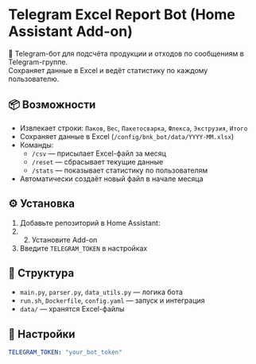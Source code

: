 # Telegram Excel Report Bot (Home Assistant Add-on)

🤖 Telegram-бот для подсчёта продукции и отходов по сообщениям в Telegram-группе.  
Сохраняет данные в Excel и ведёт статистику по каждому пользователю.

## 📦 Возможности
- Извлекает строки: `Паков`, `Вес`, `Пакетосварка`, `Флекса`, `Экструзия`, `Итого`
- Сохраняет данные в Excel (`/config/bnk_bot/data/YYYY-MM.xlsx`)
- Команды:
  - `/csv` — присылает Excel-файл за месяц
  - `/reset` — сбрасывает текущие данные
  - `/stats` — показывает статистику по пользователям
- Автоматически создаёт новый файл в начале месяца

## ⚙️ Установка
1. Добавьте репозиторий в Home Assistant:
2. 2. Установите Add-on
3. Введите `TELEGRAM_TOKEN` в настройках

## 📂 Структура
- `main.py`, `parser.py`, `data_utils.py` — логика бота
- `run.sh`, `Dockerfile`, `config.yaml` — запуск и интеграция
- `data/` — хранятся Excel-файлы

## 🔐 Настройки
```yaml
TELEGRAM_TOKEN: "your_bot_token"
